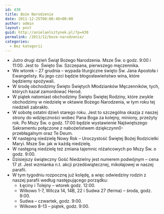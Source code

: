 ```yaml
---
id: 430
title: Boże Narodzenie
date: 2011-12-25T00:00:48+00:00
author: admin
layout: post
guid: http://anielaolsztynek.pl/?p=430
permalink: /2011/12/boze-narodzenie/
categories:
  - Bez kategorii
---
```

  * Jutro drugi dzień Świąt Bożego Narodzenia. Msze Św. o godz. 9:00 i 11:00. Jest to  Święto Św. Szczepana, pierwszego męczennika.
  * We wtorek &#8211; 27 grudnia &#8211; wypada liturgiczne święto Św. Jana Apostoła i Ewangelisty. Ku jego czci będzie błogosławieństwo wina, które będziemy spożywali.
  * W środę obchodzimy Święto Świętych Młodzianków Męczenników, tych, których kazał zamordować Herod.
  * W piątek natomiast obchodzimy Święto Świętej Rodziny, które zwykle obchodzimy w niedzielę w oktawie Bożego Narodzenia, w tym roku tej niedzieli zabrakło.
  * W sobotę ostatni dzień starego roku. Jest to szczególna okazja z naszej strony do wdzięczności wobec Pana Boga za kolejny, miniony, przeżyty rok. Po Mszy Św. o godz. 17:00 będzie wystawienie Najświętszego Sakramentu połączone z nabożeństwem dziękczynn0-przebłagalnym oraz Te Deum.
  * W następną niedzielę Nowy Rok &#8211; Uroczystość Świętej Bożej Rodzicielki Maryi. Msze Św. jak w każdą niedzielę.
  * W następną niedzielę też zmiana tajemnic różańcowych po Mszy Św. o godz. 9:00.
  * Dzisiejszy świąteczny Gość Niedzielny jest numerem podwójnym &#8211; cena 17 zł. Jest wzmianka n.t. akcji przedświątecznej, mikołajowej w naszej parafii.
  * W tym tygodniu rozpocznę już kolędę, a więc odwiedziny rodzin z naszej parafii według następującego porządku: 
      * Łęciny i Tolejny &#8211; wtorek godz. 12:00.
      * Wilkowo 1-7, Wilcza 14, 14B, 22 i Sudwa 27 (ferma) &#8211; środa, godz. 9:00.
      * Sudwa &#8211; czwartek, godz. 9:00.
      * Wilkowo 8-13 &#8211; piątek, godz. 9:00.